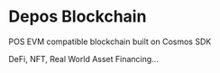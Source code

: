 # Depos Blockchain

POS EVM compatible blockchain built on Cosmos SDK

DeFi, NFT, Real World Asset Financing...
